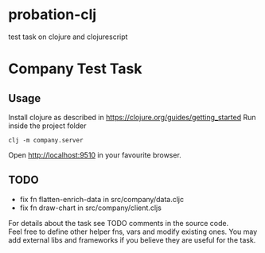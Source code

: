# probation-clj
test task on clojure and clojurescript

# Company Test Task

## Usage
Install clojure as described in <https://clojure.org/guides/getting_started>
Run inside the project folder
```
clj -m company.server
```
Open <http://localhost:9510> in your favourite browser.

## TODO
 - fix fn flatten-enrich-data in src/company/data.cljc
 - fix fn draw-chart in src/company/client.cljs

For details about the task see TODO comments in the source code.   
Feel free to define other helper fns, vars and modify existing ones. You may add external libs and frameworks if you believe they are useful for the task.

